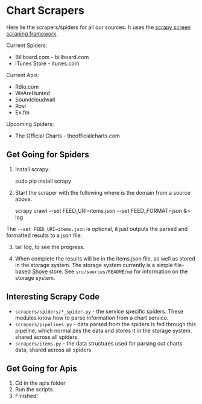 Chart Scrapers
==============

Here lie the scrapers/spiders for all our sources. It uses the [scrapy screen scraping
framework][scrapy].


Current Spiders:

* Billboard.com - billboard.com
* iTunes Store - itunes.com

Current Apis:
* Rdio.com
* WeAreHunted
* Soundcloudwall
* Rovi
* Ex.fm

Upcoming Spiders:

* The Official Charts - theofficialcharts.com


Get Going for Spiders
---------

1) Install scrapy:

    sudo pip install scrapy

2) Start the scraper with the following where <DOMAIN> is the domain from a source above.

    scrapy crawl <DOMAIN> --set FEED_URI=items.json --set FEED_FORMAT=json &> log

The `--set FEED_URI=items.json` is optional, it just outputs the parsed and formatted results to a json file. 

3) tail log, to see the progress.

4) When complete the results will be in the items.json file, as well as stored in the storage system. 
The storage system currently is a simple file-based [Shove][shove] store. See `src/sources/README/md` for 
information on the storage system.

Interesting Scrapy Code
-----------------------

 * `scrapers/spiders/*_spider.py` - the service specific spiders. These modules know how to parse information from a chart service.
 * `scrapers/pipelines.py` - data parsed from the spiders is fed through this pipeline, which normalizes the data and stores it in the storage system. shared across all spiders.
 * `scrapers/items.py` - the data structures used for parsing out charts data, shared across all spiders

[scrapy]: http://scrapy.org/
[shove]: http://pypi.python.org/pypi/shove

Get Going for Apis
---------

1) Cd in the apis folder
2) Run the scripts
3) Finished!